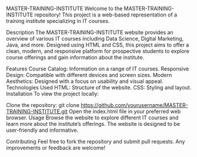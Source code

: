 MASTER-TRAINING-INSTITUTE
Welcome to the MASTER-TRAINING-INSTITUTE repository! This project is a web-based representation of a training institute specializing in IT courses.

Description
The MASTER-TRAINING-INSTITUTE website provides an overview of various IT courses including Data Science, Digital Marketing, Java, and more. Designed using HTML and CSS, this project aims to offer a clean, modern, and responsive platform for prospective students to explore course offerings and gain information about the institute.

Features
Course Catalog: Information on a range of IT courses.
Responsive Design: Compatible with different devices and screen sizes.
Modern Aesthetics: Designed with a focus on usability and visual appeal.
Technologies Used
HTML: Structure of the website.
CSS: Styling and layout.
Installation
To view the project locally:

Clone the repository: git clone https://github.com/yourusername/MASTER-TRAINING-INSTITUTE.git
Open the index.html file in your preferred web browser.
Usage
Browse the website to explore different IT courses and learn more about the institute’s offerings. The website is designed to be user-friendly and informative.

Contributing
Feel free to fork the repository and submit pull requests. Any improvements or feedback are welcome!
 
